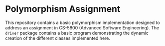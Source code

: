 # Polymorphism Assignment

This repository contains a basic polymorphism implementation designed to address an assignment in CS-5800 (Advanced Software Engineering).
The `driver` package contains a basic program demonstrating the dynamic creation of the different classes implemented here.
